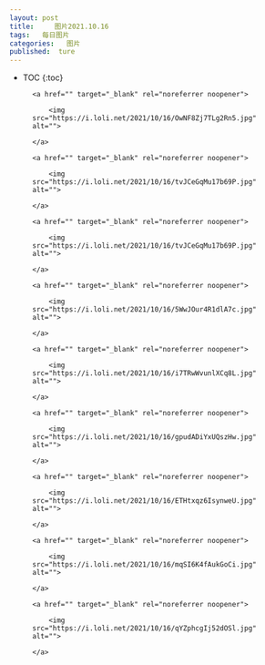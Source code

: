 ```yaml
---
layout: post
title:     图片2021.10.16
tags:   每日图片
categories:   图片
published:  ture
---
```


* TOC
{:toc}
<figure class="wp-block-image">

    <a href="" target="_blank" rel="noreferrer noopener">

        <img src="https://i.loli.net/2021/10/16/OwNF8Zj7TLg2Rn5.jpg" alt="">

    </a>

</figure>

<figure class="wp-block-image">

    <a href="" target="_blank" rel="noreferrer noopener">

        <img src="https://i.loli.net/2021/10/16/tvJCeGqMu17b69P.jpg" alt="">

    </a>

</figure>

<figure class="wp-block-image">

    <a href="" target="_blank" rel="noreferrer noopener">

        <img src="https://i.loli.net/2021/10/16/tvJCeGqMu17b69P.jpg" alt="">

    </a>

</figure>

<figure class="wp-block-image">

    <a href="" target="_blank" rel="noreferrer noopener">

        <img src="https://i.loli.net/2021/10/16/5WwJOur4R1dlA7c.jpg" alt="">

    </a>

</figure>

<figure class="wp-block-image">

    <a href="" target="_blank" rel="noreferrer noopener">

        <img src="https://i.loli.net/2021/10/16/i7TRwWvunlXCq8L.jpg" alt="">

    </a>

</figure>

<figure class="wp-block-image">

    <a href="" target="_blank" rel="noreferrer noopener">

        <img src="https://i.loli.net/2021/10/16/gpudADiYxUQszHw.jpg" alt="">

    </a>

</figure>

<figure class="wp-block-image">

    <a href="" target="_blank" rel="noreferrer noopener">

        <img src="https://i.loli.net/2021/10/16/ETHtxqz6IsynweU.jpg" alt="">

    </a>

</figure>

<figure class="wp-block-image">

    <a href="" target="_blank" rel="noreferrer noopener">

        <img src="https://i.loli.net/2021/10/16/mqSI6K4fAukGoCi.jpg" alt="">

    </a>

</figure>

<figure class="wp-block-image">

    <a href="" target="_blank" rel="noreferrer noopener">

        <img src="https://i.loli.net/2021/10/16/qYZphcgIj52dOSl.jpg" alt="">

    </a>

</figure>


